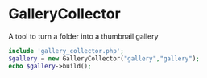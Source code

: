 GalleryCollector
================

A tool to turn a folder into a thumbnail gallery

```PHP
include 'gallery_collector.php';
$gallery = new GalleryCollector("gallery","gallery");
echo $gallery->build();
```